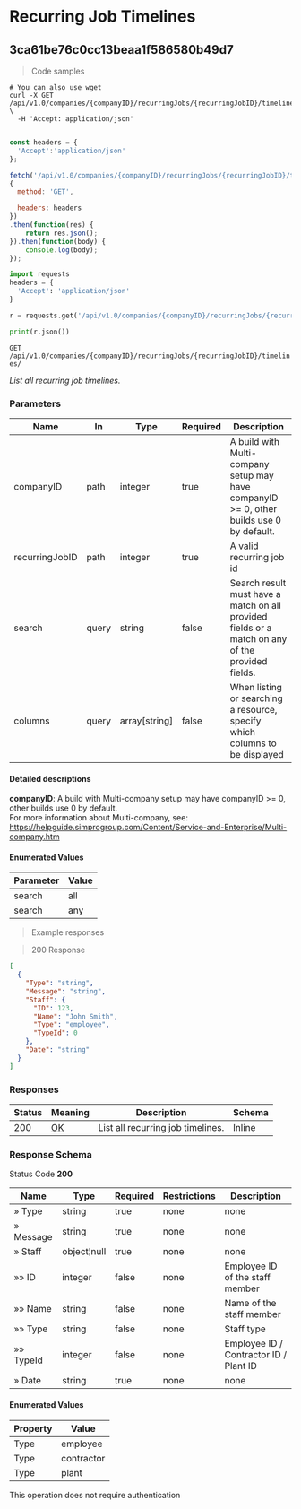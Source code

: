 # Recurring Job Timelines

## 3ca61be76c0cc13beaa1f586580b49d7

<a id="opId3ca61be76c0cc13beaa1f586580b49d7"></a>

> Code samples

```shell
# You can also use wget
curl -X GET /api/v1.0/companies/{companyID}/recurringJobs/{recurringJobID}/timelines/ \
  -H 'Accept: application/json'

```

```javascript

const headers = {
  'Accept':'application/json'
};

fetch('/api/v1.0/companies/{companyID}/recurringJobs/{recurringJobID}/timelines/',
{
  method: 'GET',

  headers: headers
})
.then(function(res) {
    return res.json();
}).then(function(body) {
    console.log(body);
});

```

```python
import requests
headers = {
  'Accept': 'application/json'
}

r = requests.get('/api/v1.0/companies/{companyID}/recurringJobs/{recurringJobID}/timelines/', headers = headers)

print(r.json())

```

`GET /api/v1.0/companies/{companyID}/recurringJobs/{recurringJobID}/timelines/`

*List all recurring job timelines.*

<h3 id="3ca61be76c0cc13beaa1f586580b49d7-parameters">Parameters</h3>

|Name|In|Type|Required|Description|
|---|---|---|---|---|
|companyID|path|integer|true|A build with Multi-company setup may have companyID >= 0, other builds use 0 by default.<br />|
|recurringJobID|path|integer|true|A valid recurring job id|
|search|query|string|false|Search result must have a match on all provided fields or a match on any of the provided fields.|
|columns|query|array[string]|false|When listing or searching a resource, specify which columns to be displayed|

#### Detailed descriptions

**companyID**: A build with Multi-company setup may have companyID >= 0, other builds use 0 by default.<br />
For more information about Multi-company, see:<br />
https://helpguide.simprogroup.com/Content/Service-and-Enterprise/Multi-company.htm

#### Enumerated Values

|Parameter|Value|
|---|---|
|search|all|
|search|any|

> Example responses

> 200 Response

```json
[
  {
    "Type": "string",
    "Message": "string",
    "Staff": {
      "ID": 123,
      "Name": "John Smith",
      "Type": "employee",
      "TypeId": 0
    },
    "Date": "string"
  }
]
```

<h3 id="3ca61be76c0cc13beaa1f586580b49d7-responses">Responses</h3>

|Status|Meaning|Description|Schema|
|---|---|---|---|
|200|[OK](https://tools.ietf.org/html/rfc7231#section-6.3.1)|List all recurring job timelines.|Inline|

<h3 id="3ca61be76c0cc13beaa1f586580b49d7-responseschema">Response Schema</h3>

Status Code **200**

|Name|Type|Required|Restrictions|Description|
|---|---|---|---|---|
|» Type|string|true|none|none|
|» Message|string|true|none|none|
|» Staff|object¦null|true|none|none|
|»» ID|integer|false|none|Employee ID of the staff member|
|»» Name|string|false|none|Name of the staff member|
|»» Type|string|false|none|Staff type|
|»» TypeId|integer|false|none|Employee ID / Contractor ID / Plant ID|
|» Date|string|true|none|none|

#### Enumerated Values

|Property|Value|
|---|---|
|Type|employee|
|Type|contractor|
|Type|plant|

<aside class="success">
This operation does not require authentication
</aside>